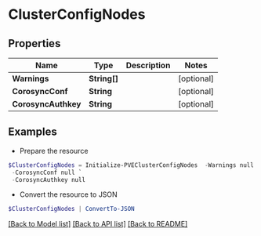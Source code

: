 # ClusterConfigNodes
## Properties

Name | Type | Description | Notes
------------ | ------------- | ------------- | -------------
**Warnings** | **String[]** |  | [optional] 
**CorosyncConf** | **String** |  | [optional] 
**CorosyncAuthkey** | **String** |  | [optional] 

## Examples

- Prepare the resource
```powershell
$ClusterConfigNodes = Initialize-PVEClusterConfigNodes  -Warnings null `
 -CorosyncConf null `
 -CorosyncAuthkey null
```

- Convert the resource to JSON
```powershell
$ClusterConfigNodes | ConvertTo-JSON
```

[[Back to Model list]](../README.md#documentation-for-models) [[Back to API list]](../README.md#documentation-for-api-endpoints) [[Back to README]](../README.md)

